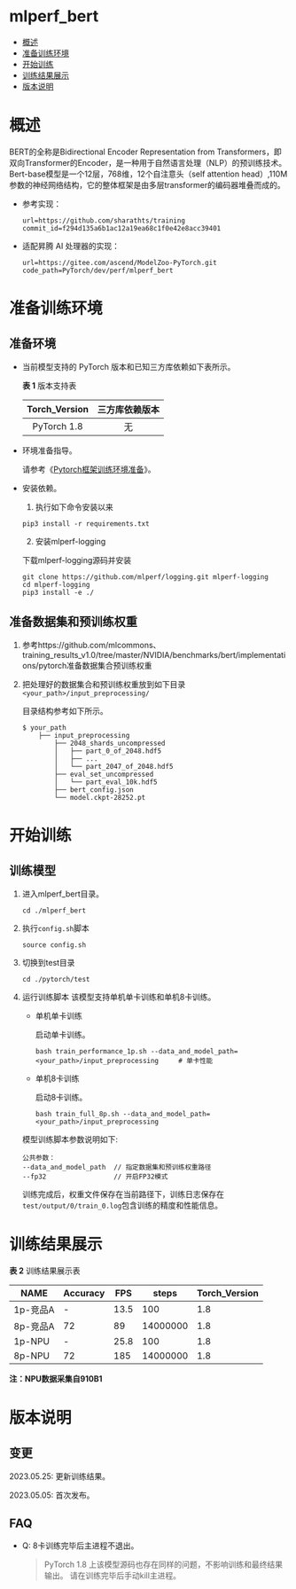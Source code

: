 # mlperf_bert
-   [概述](#概述)
-   [准备训练环境](#准备训练环境)
-   [开始训练](#开始训练)
-   [训练结果展示](#训练结果展示)
-   [版本说明](#版本说明)

# 概述

BERT的全称是Bidirectional Encoder Representation from Transformers，即双向Transformer的Encoder，是一种用于自然语言处理（NLP）的预训练技术。Bert-base模型是一个12层，768维，12个自注意头（self attention head）,110M参数的神经网络结构，它的整体框架是由多层transformer的编码器堆叠而成的。

- 参考实现：

  ```
  url=https://github.com/sharathts/training
  commit_id=f294d135a6b1ac12a19ea68c1f0e42e8acc39401
  ```

- 适配昇腾 AI 处理器的实现：

  ```
  url=https://gitee.com/ascend/ModelZoo-PyTorch.git
  code_path=PyTorch/dev/perf/mlperf_bert
  ```


# 准备训练环境

## 准备环境

- 当前模型支持的 PyTorch 版本和已知三方库依赖如下表所示。

  **表 1**  版本支持表
  
  | Torch_Version | 三方库依赖版本 |
  |:-------:| :----------------------: |
  |  PyTorch 1.8  |    无    |
  
- 环境准备指导。

  请参考《[Pytorch框架训练环境准备](https://www.hiascend.com/document/detail/zh/ModelZoo/pytorchframework/ptes)》。
  
- 安装依赖。

  1. 执行如下命令安装以来
  
  ```
  pip3 install -r requirements.txt
  ```
  2. 安装mlperf-logging
  
  下载mlperf-logging源码并安装 
  ```text
  git clone https://github.com/mlperf/logging.git mlperf-logging
  cd mlperf-logging
  pip3 install -e ./
  ```



## 准备数据集和预训练权重
1. 参考https://github.com/mlcommons、training_results_v1.0/tree/master/NVIDIA/benchmarks/bert/implementations/pytorch准备数据集合预训练权重
2. 把处理好的数据集合和预训练权重放到如下目录`<your_path>/input_preprocessing/`

   目录结构参考如下所示。

   ```
   $ your_path
       ├── input_preprocessing
           ├── 2048_shards_uncompressed
           │   ├── part_0_of_2048.hdf5
           │   ├── ...    
           │   └── part_2047_of_2048.hdf5
           ├── eval_set_uncompressed   
           │   └── part_eval_10k.hdf5
           ├── bert_config.json
           └── model.ckpt-28252.pt
   ```


# 开始训练

## 训练模型

1. 进入mlperf_bert目录。

   ```
   cd ./mlperf_bert
   ```

2. 执行`config.sh`脚本
   ```shell
   source config.sh
   ```
3. 切换到test目录
   ```shell
   cd ./pytorch/test
   ```
4. 运行训练脚本
   该模型支持单机单卡训练和单机8卡训练。

   - 单机单卡训练

     启动单卡训练。

     ``` 
     bash train_performance_1p.sh --data_and_model_path=<your_path>/input_preprocessing     # 单卡性能
     ```
     
   - 单机8卡训练
     
     启动8卡训练。
        ```
        bash train_full_8p.sh --data_and_model_path=<your_path>/input_preprocessing
        ```


   模型训练脚本参数说明如下:
   ```
   公共参数：
   --data_and_model_path  // 指定数据集和预训练权重路径
   --fp32                 // 开启FP32模式
   ```
   训练完成后，权重文件保存在当前路径下，训练日志保存在`test/output/0/train_0.log`包含训练的精度和性能信息。


# 训练结果展示

**表 2**  训练结果展示表

| NAME    | Accuracy | FPS  | steps    |  Torch_Version |
|---------|----------|------|----------|:--------------|
| 1p-竞品A  | -        | 13.5 | 100      |  1.8           |
| 8p-竞品A  | 72       | 89   | 14000000 |  1.8           |
| 1p-NPU  | -        | 25.8 | 100      |  1.8           |
| 8p-NPU  | 72       | 185  | 14000000 |  1.8           |

**注：NPU数据采集自910B1**

# 版本说明

## 变更

2023.05.25: 更新训练结果。

2023.05.05: 首次发布。

## FAQ

- Q: 8卡训练完毕后主进程不退出。
   > PyTorch 1.8 上该模型源码也存在同样的问题，不影响训练和最终结果输出。 请在训练完毕后手动kill主进程。
 
